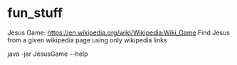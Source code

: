 # fun_stuff
Jesus Game: https://en.wikipedia.org/wiki/Wikipedia:Wiki_Game
Find Jesus from a given wikipedia page using only wikipedia links

  java -jar JesusGame --help
  
